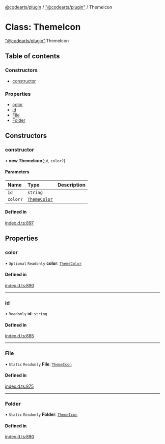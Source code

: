 [@codearts/plugin](../README.md) / ["@codearts/plugin"](../modules/_codearts_plugin_.md) / ThemeIcon

# Class: ThemeIcon

["@codearts/plugin"](../modules/_codearts_plugin_.md).ThemeIcon

## Table of contents

### Constructors

- [constructor](codearts_plugin_.ThemeIcon.md#constructor)

### Properties

- [color](codearts_plugin_.ThemeIcon.md#color)
- [id](codearts_plugin_.ThemeIcon.md#id)
- [File](codearts_plugin_.ThemeIcon.md#file)
- [Folder](codearts_plugin_.ThemeIcon.md#folder)

## Constructors

### constructor

• **new ThemeIcon**(`id`, `color?`)

#### Parameters

| Name | Type | Description |
| :------ | :------ | :------ |
| `id` | `string` |  |
| `color?` | [`ThemeColor`](codearts_plugin_.ThemeColor.md) |  |

#### Defined in

[index.d.ts:897](https://github.com/huaweicloud/cloudide-plugin-api/blob/3b0eee8/index.d.ts#L897)

## Properties

### color

• `Optional` `Readonly` **color**: [`ThemeColor`](codearts_plugin_.ThemeColor.md)

#### Defined in

[index.d.ts:890](https://github.com/huaweicloud/cloudide-plugin-api/blob/3b0eee8/index.d.ts#L890)

___

### id

• `Readonly` **id**: `string`

#### Defined in

[index.d.ts:885](https://github.com/huaweicloud/cloudide-plugin-api/blob/3b0eee8/index.d.ts#L885)

___

### File

▪ `Static` `Readonly` **File**: [`ThemeIcon`](codearts_plugin_.ThemeIcon.md)

#### Defined in

[index.d.ts:875](https://github.com/huaweicloud/cloudide-plugin-api/blob/3b0eee8/index.d.ts#L875)

___

### Folder

▪ `Static` `Readonly` **Folder**: [`ThemeIcon`](codearts_plugin_.ThemeIcon.md)

#### Defined in

[index.d.ts:880](https://github.com/huaweicloud/cloudide-plugin-api/blob/3b0eee8/index.d.ts#L880)
